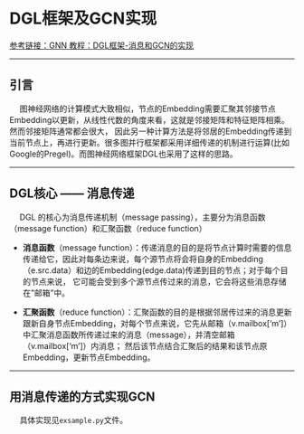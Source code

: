 # DGL框架及GCN实现

[参考链接：GNN 教程：DGL框架-消息和GCN的实现](https://archwalker.github.io/blog/2019/07/07/GNN-Framework-DGL-GCN.html)

-----------------

## 引言

&emsp; 图神经网络的计算模式大致相似，节点的Embedding需要汇聚其邻接节点Embedding以更新，从线性代数的角度来看，这就是邻接矩阵和特征矩阵相乘。然而邻接矩阵通常都会很大，
因此另一种计算方法是将邻居的Embedding传递到当前节点上，再进行更新。很多图并行框架都采用详细传递的机制进行运算(比如Google的Pregel)。而图神经网络框架DGL也采用了这样的思路。

------------------

## DGL核心 —— 消息传递

&emsp; DGL 的核心为消息传递机制（message passing），主要分为消息函数 （message function）和汇聚函数（reduce function）

 - **消息函数**（message function）：传递消息的目的是将节点计算时需要的信息传递给它，因此对每条边来说，每个源节点将会将自身的Embedding（e.src.data）和边的Embedding(edge.data)传递到目的节点；对于每个目的节点来说，
 它可能会受到多个源节点传过来的消息，它会将这些消息存储在”邮箱”中。
 
 - **汇聚函数**（reduce function）：汇聚函数的目的是根据邻居传过来的消息更新跟新自身节点Embedding，对每个节点来说，它先从邮箱（v.mailbox[‘m’]）中汇聚消息函数所传递过来的消息（message），并清空邮箱（v.mailbox[‘m’]）内消息；
 然后该节点结合汇聚后的结果和该节点原Embedding，更新节点Embedding。
 

--------------------

## 用消息传递的方式实现GCN

&emsp; 具体实现见`exsample.py`文件。
